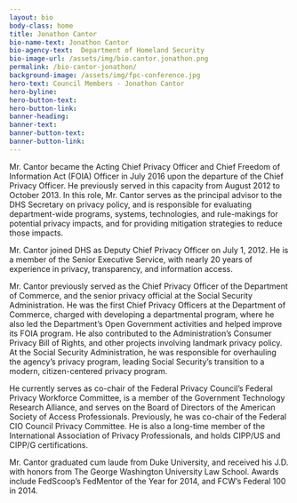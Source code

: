 ```yaml
---
layout: bio
body-class: home
title: Jonathon Cantor
bio-name-text: Jonathon Cantor
bio-agency-text:  Department of Homeland Security
bio-image-url: /assets/img/bio.cantor.jonathon.png
permalink: /bio-cantor-jonathon/
background-image: /assets/img/fpc-conference.jpg
hero-text: Council Members - Jonathon Cantor
hero-byline:
hero-button-text: 
hero-button-link: 
banner-heading: 
banner-text: 
banner-button-text: 
banner-button-link: 
---
```

Mr. Cantor became the Acting Chief Privacy Officer and Chief Freedom of 
Information Act (FOIA) Officer in July 2016 upon the departure of the Chief 
Privacy Officer. He previously served in this capacity from August 2012 to 
October 2013. In this role, Mr. Cantor serves as the principal advisor to the 
DHS Secretary on privacy policy, and is responsible for evaluating 
department-wide programs, systems, technologies, and rule-makings for potential 
privacy impacts, and for providing mitigation strategies to reduce those 
impacts.

Mr. Cantor joined DHS as Deputy Chief Privacy Officer on July 1, 2012. He is 
a member of the Senior Executive Service, with nearly 20 years of experience in 
privacy, transparency, and information access.

Mr. Cantor previously served as the Chief Privacy Officer of the Department 
of Commerce, and the senior privacy official at the Social Security 
Administration. He was the first Chief Privacy Officers at the Department of 
Commerce, charged with developing a departmental program, where he also led the 
Department’s Open Government activities and helped improve its FOIA program. He 
also contributed to the Administration’s Consumer Privacy Bill of Rights, and 
other projects involving landmark privacy policy. At the Social Security 
Administration, he was responsible for overhauling the agency’s privacy program, 
leading Social Security’s transition to a modern, citizen-centered privacy 
program.

He currently serves as co-chair of the Federal Privacy Council’s Federal 
Privacy Workforce Committee, is a member of the Government Technology Research 
Alliance, and serves on the Board of Directors of the American Society of Access 
Professionals. Previously, he was co-chair of the Federal CIO Council Privacy 
Committee. He is also a long-time member of the International Association of 
Privacy Professionals, and holds CIPP/US and CIPP/G certifications.

Mr. Cantor graduated cum laude from Duke University, and received his J.D. 
with honors from The George Washington University Law School. Awards include 
FedScoop’s FedMentor of the Year for 2014, and FCW’s Federal 100 in 2014.


